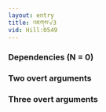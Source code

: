 ```yaml
---
layout: entry
title: འཇགས་√3
vid: Hill:0549
---
```

### Dependencies (N = 0)


### Two overt arguments


### Three overt arguments
